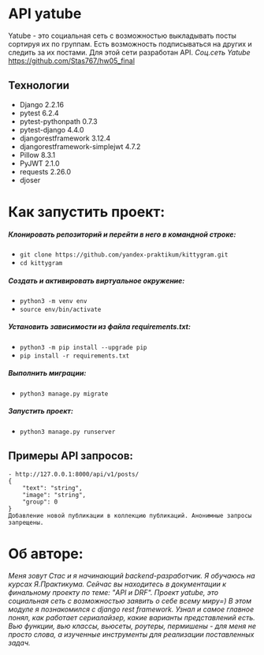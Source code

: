# API yatube
Yatube - это социальная сеть с возможностью выкладывать посты сортируя их по группам. Есть возможность подписываться на других и следить за их постами. Для этой сети разработан API.
_Соц.сеть Yatube_ https://github.com/Stas767/hw05_final

## Технологии
- Django 2.2.16
- pytest 6.2.4
- pytest-pythonpath 0.7.3
- pytest-django 4.4.0
- djangorestframework 3.12.4
- djangorestframework-simplejwt 4.7.2
- Pillow 8.3.1
- PyJWT 2.1.0
- requests 2.26.0
- djoser


# Как запустить проект:
##### Клонировать репозиторий и перейти в него в командной строке:
* `git clone https://github.com/yandex-praktikum/kittygram.git`
* `cd kittygram`
##### Cоздать и активировать виртуальное окружение:
* `python3 -m venv env`
* `source env/bin/activate`
##### Установить зависимости из файла requirements.txt:
* `python3 -m pip install --upgrade pip`
* `pip install -r requirements.txt`
##### Выполнить миграции:
* `python3 manage.py migrate`
##### Запустить проект:
* `python3 manage.py runserver`
## Примеры API запросов:
```
- http://127.0.0.1:8000/api/v1/posts/ 
{
    "text": "string",
    "image": "string",
    "group": 0
}
Добавление новой публикации в коллекцию публикаций. Анонимные запросы запрещены.
````
# Об авторе:
_Меня зовут Стас и я начинающий backend-разработчик. Я обучаюсь на курсах Я.Практикума. Сейчас вы находитесь в документации к финальному проекту по теме: "API и DRF". Проект yatube, это социальная сеть с возможностью заявить о себе всему миру=) 
В этом модуле я познакомился с django rest framework.
Узнал и самое главное понял, как работает сериалайзер, какие варианты представлений есть. Вью функции, вью классы, вьюсеты, роутеры, пермишены - для меня не просто слова, а изученные инструменты для реализации поставленных задач._
